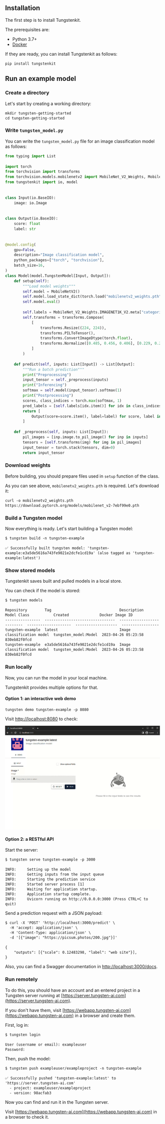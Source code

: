 ## Installation

The first step is to install Tungstenkit.

The prerequisites are:

- Python 3.7+
- [Docker](https://docs.docker.com/engine/install/)

If they are ready, you can install Tungstenkit as follows:

```shell
pip install tungstenkit
```

## Run an example model
### Create a directory
Let's start by creating a working directory:
```shell
mkdir tungsten-getting-started
cd tungsten-getting-started
```

### Write ``tungsten_model.py``
You can write the ``tungsten_model.py`` file for an image classification model as follows:
```python
from typing import List

import torch
from torchvision import transforms
from torchvision.models.mobilenetv2 import MobileNet_V2_Weights, MobileNetV2
from tungstenkit import io, model


class Input(io.BaseIO):
    image: io.Image


class Output(io.BaseIO):
    score: float
    label: str


@model.config(
    gpu=False,
    description="Image classification model",
    python_packages=["torch", "torchvision"],
    batch_size=16,
)
class Model(model.TungstenModel[Input, Output]):
    def setup(self):
        """Load model weights"""
        self.model = MobileNetV2()
        self.model.load_state_dict(torch.load("mobilenetv2_weights.pth"))
        self.model.eval()

        self.labels = MobileNet_V2_Weights.IMAGENET1K_V2.meta["categories"]
        self.transforms = transforms.Compose(
            [
                transforms.Resize((224, 224)),
                transforms.PILToTensor(),
                transforms.ConvertImageDtype(torch.float),
                transforms.Normalize([0.485, 0.456, 0.406], [0.229, 0.224, 0.225]),
            ]
        )

    def predict(self, inputs: List[Input]) -> List[Output]:
        """Run a batch prediction"""
        print("Preprocessing")
        input_tensor = self._preprocess(inputs)
        print("Inferencing")
        softmax = self.model(input_tensor).softmax(1)
        print("Postprocessing")
        scores, class_indices = torch.max(softmax, 1)
        pred_labels = [self.labels[idx.item()] for idx in class_indices]
        return [
            Output(score=score.item(), label=label) for score, label in zip(scores, pred_labels)
        ]

    def _preprocess(self, inputs: List[Input]):
        pil_images = [inp.image.to_pil_image() for inp in inputs]
        tensors = [self.transforms(img) for img in pil_images]
        input_tensor = torch.stack(tensors, dim=0)
        return input_tensor
```

### Download weights
Before building, you should prepare files used in ``setup`` function of the class. 

As you can see above, ``mobilenetv2_weights.pth`` is required. Let's download it:
```
curl -o mobilenetv2_weights.pth https://download.pytorch.org/models/mobilenet_v2-7ebf99e0.pth
```



### Build a Tungsten model
Now everything is ready. Let's start building a Tungsten model:
```console
$ tungsten build -n tungsten-example

✅ Successfully built tungsten model: 'tungsten-example:e3a5de5616a743fe9021e2dcfe1cd19a' (also tagged as 'tungsten-example:latest')
```
### Show stored models
Tungstenkit saves built and pulled models in a local store.

You can check if the model is stored:

```console
$ tungsten models

Repository        Tag                               Description                 Model Class           Created              Docker Image ID
----------------  --------------------------------  --------------------------  --------------------  -------------------  -----------------
tungsten-example  latest                            Image classification model  tungsten_model:Model  2023-04-26 05:23:58  830eb82f0fcd
tungsten-example  e3a5de5616a743fe9021e2dcfe1cd19a  Image classification model  tungsten_model:Model  2023-04-26 05:23:58  830eb82f0fcd
```


### Run locally
Now, you can run the model in your local machine.

Tungstenkit provides multiple options for that.

#### Option 1: an interactive web demo
```
tungsten demo tungsten-example -p 8080
```
Visit [http://localhost:8080](http://localhost:8080) to check:

![local-demo](../images/getting-started-local-model-demo.gif)


#### Option 2: a RESTful API
Start the server:
```console
$ tungsten serve tungsten-example -p 3000

INFO:     Setting up the model
INFO:     Getting inputs from the input queue
INFO:     Starting the prediction service
INFO:     Started server process [1]
INFO:     Waiting for application startup.
INFO:     Application startup complete.
INFO:     Uvicorn running on http://0.0.0.0:3000 (Press CTRL+C to quit)
```

Send a prediction request with a JSON payload:
```console
$ curl -X 'POST' 'http://localhost:3000/predict' \
  -H 'accept: application/json' \
  -H 'Content-Type: application/json' \
  -d '[{"image": "https://picsum.photos/200.jpg"}]'

{
    "outputs": [{"scale": 0.12483298, "label": "web site"}],
}
```


Also, you can find a Swagger documentation in [http://localhost:3000/docs](http://localhost:3000/docs).

<!-- ![tungsten-model-api](../images/model-api.png "Tungsten Model API") -->

### Run remotely
To do this, you should have an account and an entered project in a Tungsten server running at [https://server.tungsten-ai.com](https://server.tungsten-ai.com).  

If you don't have them, visit [https://webapp.tungsten-ai.com](https://webapp.tungsten-ai.com) in a browser and create them.


First, log in:
```console
$ tungsten login

User (username or email): exampleuser
Password: 
```

Then, push the model:
```console
$ tungsten push exampleuser/exampleproject -n tungsten-example

✅ Successfully pushed 'tungsten-example:latest' to 'https://server.tungsten-ai.com'
  - project: exampleuser/exampleproject
  - version: 98acfab3
```

Now you can find and run it in the Tungsten server.

Visit [https://webapp.tungsten-ai.com](https://webapp.tungsten-ai.com) in a browser to check it.